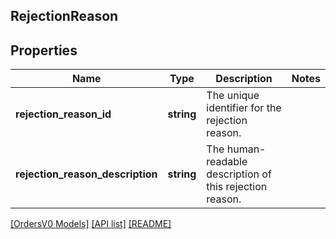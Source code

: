 ## RejectionReason

## Properties

Name | Type | Description | Notes
------------ | ------------- | ------------- | -------------
**rejection_reason_id** | **string** | The unique identifier for the rejection reason. |
**rejection_reason_description** | **string** | The human-readable description of this rejection reason. |

[[OrdersV0 Models]](../) [[API list]](../../Api) [[README]](../../../README.md)
